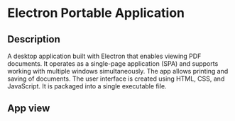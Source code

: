 # Electron Portable Application

## Description
A desktop application built with Electron that enables viewing PDF documents. It operates as a single-page application (SPA) and supports working with multiple windows simultaneously. The app allows printing and saving of documents. The user interface is created using HTML, CSS, and JavaScript. It is packaged into a single executable file.

## App view
